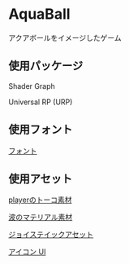 # AquaBall
アクアボールをイメージしたゲーム

## 使用パッケージ

Shader Graph

Universal RP (URP) 

## 使用フォント

[フォント](https://befonts.com/oligopoly-typeface.html)

## 使用アセット

[playerのトーコ素材](https://unity-chan.com/download/releaseNote.php?id=SD_Toko)

[波のマテリアル素材](https://assetstore.unity.com/packages/2d/textures-materials/floors/five-seamless-tileable-ground-textures-57060)

[ジョイステイックアセット](https://assetstore.unity.com/packages/tools/input-management/joystick-pack-107631)

[アイコン UI](https://assetstore.unity.com/packages/2d/gui/icons/icons-ui-95116?locale=ja-JP)
